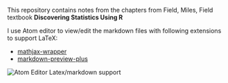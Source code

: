 This repository contains notes from the chapters from Field, Miles, Field textbook **Discovering Statistics Using R**

I use Atom editor to view/edit the markdown files with following extensions to support LaTeX:
  * [mathjax-wrapper](https://atom.io/packages/mathjax-wrapper)
  * [markdown-preview-plus](https://atom.io/packages/markdown-preview-plus)


![Atom Editor Latex/markdown support](../res/Atom.png)

